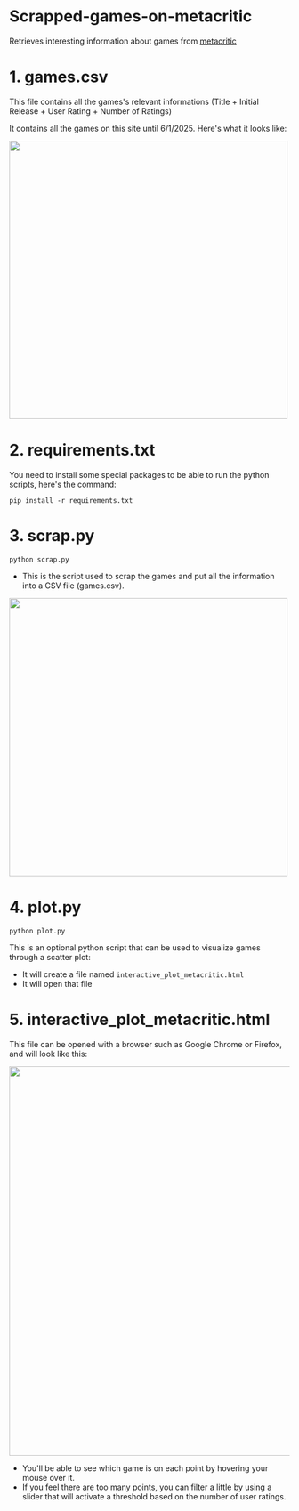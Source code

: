 # Scrapped-games-on-metacritic
Retrieves interesting information about games from [metacritic](https://www.metacritic.com/browse/game/all/all/all-time/new/?releaseYearMin=1958&releaseYearMax=2025&page=1)

# 1. games.csv
This file contains all the games's relevant informations (Title + Initial Release + User Rating + Number of Ratings)

It contains all the games on this site until 6/1/2025. Here's what it looks like:

<img src="https://github.com/user-attachments/assets/b78a02bb-fd1c-4caf-98a7-517ae523a34e" width="500" />

# 2. requirements.txt
You need to install some special packages to be able to run the python scripts, here's the command:
```
pip install -r requirements.txt
```

# 3. scrap.py
```
python scrap.py
```
- This is the script used to scrap the games and put all the information into a CSV file (games.csv).

<img src="https://github.com/user-attachments/assets/009535a6-1105-4bf2-a323-4a176de2ce06" width="500" />

# 4. plot.py
```
python plot.py
```
This is an optional python script that can be used to visualize games through a scatter plot:
- It will create a file named ```interactive_plot_metacritic.html```
- It will open that file

# 5. interactive_plot_metacritic.html
This file can be opened with a browser such as Google Chrome or Firefox, and will look like this:

<img src="https://github.com/user-attachments/assets/e0d9b11e-fe3f-4284-a7b2-e2cd965b69b7" width="700" />

- You'll be able to see which game is on each point by hovering your mouse over it.
- If you feel there are too many points, you can filter a little by using a slider that will activate a threshold based on the number of user ratings.
